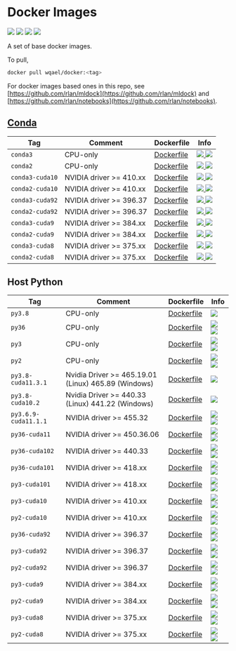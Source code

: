 # Docker Images

![](https://img.shields.io/docker/cloud/automated/wqael/docker.svg)
![](https://img.shields.io/docker/cloud/build/wqael/docker.svg)
![](https://img.shields.io/docker/pulls/wqael/docker.svg)
![](https://img.shields.io/docker/stars/wqael/docker.svg)


A set of base docker images.

To pull,

```sh
docker pull wqael/docker:<tag>
```

For docker images based ones in this repo, see [https://github.com/rlan/mldock](https://github.com/rlan/mldock) and [https://github.com/rlan/notebooks](https://github.com/rlan/notebooks).

## [Conda](https://conda.io/miniconda.html)

| Tag   | Comment | Dockerfile | Info  |
| ----- | ------- | ---------- | ----  |
| `conda3` | CPU-only | [Dockerfile](conda3/Dockerfile) | [![](https://images.microbadger.com/badges/image/wqael/docker:conda3.svg) ![](https://images.microbadger.com/badges/commit/wqael/docker:conda3.svg)](https://microbadger.com/images/wqael/docker:conda3) |
| `conda2` | CPU-only | [Dockerfile](conda2/Dockerfile) | [![](https://images.microbadger.com/badges/image/wqael/docker:conda2.svg) ![](https://images.microbadger.com/badges/commit/wqael/docker:conda2.svg)](https://microbadger.com/images/wqael/docker:conda2-py2) |
| `conda3-cuda10` | NVIDIA driver >= 410.xx | [Dockerfile](conda3-cuda10/Dockerfile) | [![](https://images.microbadger.com/badges/image/wqael/docker:conda3-cuda10.svg) ![](https://images.microbadger.com/badges/commit/wqael/docker:conda3-cuda10.svg)](https://microbadger.com/images/wqael/docker:conda3-cuda10) |
| `conda2-cuda10` | NVIDIA driver >= 410.xx | [Dockerfile](conda2-cuda10/Dockerfile) | [![](https://images.microbadger.com/badges/image/wqael/docker:conda2-cuda10.svg) ![](https://images.microbadger.com/badges/commit/wqael/docker:conda2-cuda10.svg)](https://microbadger.com/images/wqael/docker:conda2-cuda10) |
| `conda3-cuda92` | NVIDIA driver >= 396.37 | [Dockerfile](conda3-cuda92/Dockerfile) | [![](https://images.microbadger.com/badges/image/wqael/docker:conda3-cuda92.svg) ![](https://images.microbadger.com/badges/commit/wqael/docker:conda3-cuda92.svg)](https://microbadger.com/images/wqael/docker:conda3-cuda92) |
| `conda2-cuda92` | NVIDIA driver >= 396.37 | [Dockerfile](conda2-cuda92/Dockerfile) | [![](https://images.microbadger.com/badges/image/wqael/docker:conda2-cuda92.svg) ![](https://images.microbadger.com/badges/commit/wqael/docker:conda2-cuda92.svg)](https://microbadger.com/images/wqael/docker:conda2-cuda92) |
| `conda3-cuda9` | NVIDIA driver >= 384.xx | [Dockerfile](conda3-cuda9/Dockerfile) | [![](https://images.microbadger.com/badges/image/wqael/docker:conda3-cuda9.svg) ![](https://images.microbadger.com/badges/commit/wqael/docker:conda3-cuda9.svg)](https://microbadger.com/images/wqael/docker:conda3-cuda9) |
| `conda2-cuda9` | NVIDIA driver >= 384.xx | [Dockerfile](conda2-cuda9/Dockerfile) | [![](https://images.microbadger.com/badges/image/wqael/docker:conda2-cuda9.svg) ![](https://images.microbadger.com/badges/commit/wqael/docker:conda2-cuda9.svg)](https://microbadger.com/images/wqael/docker:conda2-cuda9) |
| `conda3-cuda8` | NVIDIA driver >= 375.xx | [Dockerfile](conda3-cuda8/Dockerfile) | [![](https://images.microbadger.com/badges/image/wqael/docker:conda3-cuda8.svg) ![](https://images.microbadger.com/badges/commit/wqael/docker:conda3-cuda8.svg)](https://microbadger.com/images/wqael/docker:conda3-cuda8) |
| `conda2-cuda8` | NVIDIA driver >= 375.xx | [Dockerfile](conda2-cuda8/Dockerfile) | [![](https://images.microbadger.com/badges/image/wqael/docker:conda2-cuda8.svg) ![](https://images.microbadger.com/badges/commit/wqael/docker:conda2-cuda8.svg)](https://microbadger.com/images/wqael/docker:conda2-cuda8) |


## Host Python

| Tag   | Comment | Dockerfile | Info  |
| ----- | ------- | ---------- | ----  |
| `py3.8` | CPU-only | [Dockerfile](py3.8/Dockerfile) | ![](https://img.shields.io/docker/image-size/wqael/docker/py3.8) |
| `py36` | CPU-only | [Dockerfile](py36/Dockerfile) | [![](https://images.microbadger.com/badges/image/wqael/docker:py36.svg) ![](https://images.microbadger.com/badges/commit/wqael/docker:py36.svg)](https://microbadger.com/images/wqael/docker:py36) |
| `py3` | CPU-only | [Dockerfile](py3/Dockerfile) | [![](https://images.microbadger.com/badges/image/wqael/docker:py3.svg) ![](https://images.microbadger.com/badges/commit/wqael/docker:py3.svg)](https://microbadger.com/images/wqael/docker:py3) |
| `py2` | CPU-only | [Dockerfile](py2/Dockerfile) | [![](https://images.microbadger.com/badges/image/wqael/docker:py2.svg) ![](https://images.microbadger.com/badges/commit/wqael/docker:py2.svg)](https://microbadger.com/images/wqael/docker:py2) |
| `py3.8-cuda11.3.1` | Nvidia Driver >= 465.19.01 (Linux) 465.89 (Windows) | [Dockerfile](py3.8-cuda11.3.1/Dockerfile) | ![](https://img.shields.io/docker/image-size/wqael/docker/py3.8-cuda11.3.1) |
| `py3.8-cuda10.2` | Nvidia Driver >= 440.33 (Linux) 441.22 (Windows) | [Dockerfile](py3.8-cuda10.2/Dockerfile) | ![](https://img.shields.io/docker/image-size/wqael/docker/py3.8-cuda10.2) |
| `py3.6.9-cuda11.1.1` | NVIDIA driver >= 455.32 | [Dockerfile](py3.6.9-cuda11.1.1/Dockerfile) | [![](https://images.microbadger.com/badges/image/wqael/docker:py3.6.9-cuda11.1.1.svg) ![](https://images.microbadger.com/badges/commit/wqael/docker:py3.6.9-cuda11.1.1.svg)](https://microbadger.com/images/wqael/docker:py3.6.9-cuda11.1.1) |
| `py36-cuda11` | NVIDIA driver >= 450.36.06 | [Dockerfile](py36-cuda11/Dockerfile) | [![](https://images.microbadger.com/badges/image/wqael/docker:py36-cuda11.svg) ![](https://images.microbadger.com/badges/commit/wqael/docker:py36-cuda11.svg)](https://microbadger.com/images/wqael/docker:py36-cuda11) |
| `py36-cuda102` | NVIDIA driver >= 440.33 | [Dockerfile](py36-cuda102/Dockerfile) | [![](https://images.microbadger.com/badges/image/wqael/docker:py36-cuda102.svg) ![](https://images.microbadger.com/badges/commit/wqael/docker:py36-cuda102.svg)](https://microbadger.com/images/wqael/docker:py36-cuda102) |
| `py36-cuda101` | NVIDIA driver >= 418.xx | [Dockerfile](py36-cuda101/Dockerfile) | [![](https://images.microbadger.com/badges/image/wqael/docker:py36-cuda101.svg) ![](https://images.microbadger.com/badges/commit/wqael/docker:py36-cuda101.svg)](https://microbadger.com/images/wqael/docker:py36-cuda101) |
| `py3-cuda101` | NVIDIA driver >= 418.xx | [Dockerfile](py3-cuda101/Dockerfile) | [![](https://images.microbadger.com/badges/image/wqael/docker:py3-cuda101.svg) ![](https://images.microbadger.com/badges/commit/wqael/docker:py3-cuda101.svg)](https://microbadger.com/images/wqael/docker:py3-cuda101) |
| `py3-cuda10` | NVIDIA driver >= 410.xx | [Dockerfile](py3-cuda10/Dockerfile) | [![](https://images.microbadger.com/badges/image/wqael/docker:py3-cuda10.svg) ![](https://images.microbadger.com/badges/commit/wqael/docker:py3-cuda10.svg)](https://microbadger.com/images/wqael/docker:py3-cuda10) |
| `py2-cuda10` | NVIDIA driver >= 410.xx | [Dockerfile](py2-cuda10/Dockerfile) | [![](https://images.microbadger.com/badges/image/wqael/docker:py2-cuda10.svg) ![](https://images.microbadger.com/badges/commit/wqael/docker:py2-cuda10.svg)](https://microbadger.com/images/wqael/docker:py2-cuda10) |
| `py36-cuda92` | NVIDIA driver >= 396.37 | [Dockerfile](py36-cuda92/Dockerfile) | [![](https://images.microbadger.com/badges/image/wqael/docker:py36-cuda92.svg) ![](https://images.microbadger.com/badges/commit/wqael/docker:py36-cuda92.svg)](https://microbadger.com/images/wqael/docker:py36-cuda92) |
| `py3-cuda92` | NVIDIA driver >= 396.37 | [Dockerfile](py3-cuda92/Dockerfile) | [![](https://images.microbadger.com/badges/image/wqael/docker:py3-cuda92.svg) ![](https://images.microbadger.com/badges/commit/wqael/docker:py3-cuda92.svg)](https://microbadger.com/images/wqael/docker:py3-cuda92) |
| `py2-cuda92` | NVIDIA driver >= 396.37 | [Dockerfile](py2-cuda92/Dockerfile) | [![](https://images.microbadger.com/badges/image/wqael/docker:py2-cuda92.svg) ![](https://images.microbadger.com/badges/commit/wqael/docker:py2-cuda92.svg)](https://microbadger.com/images/wqael/docker:py2-cuda92) |
| `py3-cuda9` | NVIDIA driver >= 384.xx | [Dockerfile](py3-cuda9/Dockerfile) | [![](https://images.microbadger.com/badges/image/wqael/docker:py3-cuda9.svg) ![](https://images.microbadger.com/badges/commit/wqael/docker:py3-cuda9.svg)](https://microbadger.com/images/wqael/docker:py3-cuda9) |
| `py2-cuda9` | NVIDIA driver >= 384.xx | [Dockerfile](py2-cuda9/Dockerfile) | [![](https://images.microbadger.com/badges/image/wqael/docker:py2-cuda9.svg) ![](https://images.microbadger.com/badges/commit/wqael/docker:py2-cuda9.svg)](https://microbadger.com/images/wqael/docker:py2-cuda9) |
| `py3-cuda8` | NVIDIA driver >= 375.xx | [Dockerfile](py3-cuda8/Dockerfile) | [![](https://images.microbadger.com/badges/image/wqael/docker:py3-cuda8.svg) ![](https://images.microbadger.com/badges/commit/wqael/docker:py3-cuda8.svg)](https://microbadger.com/images/wqael/docker:py3-cuda8) |
| `py2-cuda8` | NVIDIA driver >= 375.xx | [Dockerfile](py2-cuda8/Dockerfile) | [![](https://images.microbadger.com/badges/image/wqael/docker:py2-cuda8.svg) ![](https://images.microbadger.com/badges/commit/wqael/docker:py2-cuda8.svg)](https://microbadger.com/images/wqael/docker:py2-cuda8) |
